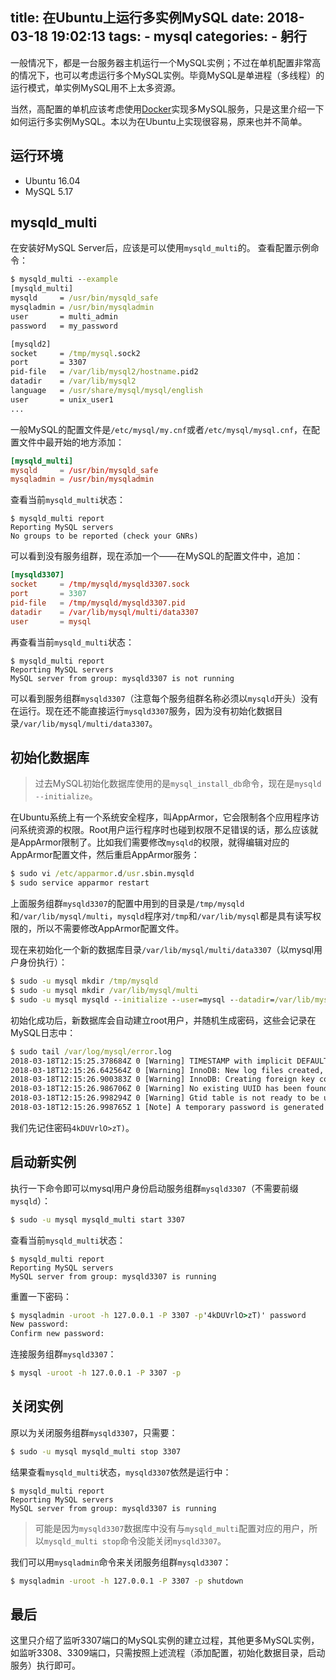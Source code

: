 title: 在Ubuntu上运行多实例MySQL
date: 2018-03-18 19:02:13
tags: 
    - mysql
categories:
    - 躬行
---

一般情况下，都是一台服务器主机运行一个MySQL实例；不过在单机配置非常高的情况下，也可以考虑运行多个MySQL实例。毕竟MySQL是单进程（多线程）的运行模式，单实例MySQL用不上太多资源。

当然，高配置的单机应该考虑使用[Docker](https://www.docker.com/)实现多MySQL服务，只是这里介绍一下如何运行多实例MySQL。本以为在Ubuntu上实现很容易，原来也并不简单。

## 运行环境
* Ubuntu 16.04
* MySQL 5.17

<!--more-->

## mysqld_multi
在安装好MySQL Server后，应该是可以使用`mysqld_multi`的。
查看配置示例命令：
```cmd
$ mysqld_multi --example
[mysqld_multi]
mysqld     = /usr/bin/mysqld_safe
mysqladmin = /usr/bin/mysqladmin
user       = multi_admin
password   = my_password

[mysqld2]
socket     = /tmp/mysql.sock2
port       = 3307
pid-file   = /var/lib/mysql2/hostname.pid2
datadir    = /var/lib/mysql2
language   = /usr/share/mysql/mysql/english
user       = unix_user1
...
```

一般MySQL的配置文件是`/etc/mysql/my.cnf`或者`/etc/mysql/mysql.cnf`，在配置文件中最开始的地方添加：
```cnf
[mysqld_multi]
mysqld     = /usr/bin/mysqld_safe
mysqladmin = /usr/bin/mysqladmin

```

查看当前`mysqld_multi`状态：
```
$ mysqld_multi report                               
Reporting MySQL servers
No groups to be reported (check your GNRs)
```

可以看到没有服务组群，现在添加一个——在MySQL的配置文件中，追加：
```cnf
[mysqld3307]
socket     = /tmp/mysqld/mysqld3307.sock
port       = 3307
pid-file   = /tmp/mysqld/mysqld3307.pid
datadir    = /var/lib/mysql/multi/data3307
user       = mysql
```

再查看当前`mysqld_multi`状态：
```
$ mysqld_multi report                               
Reporting MySQL servers
MySQL server from group: mysqld3307 is not running
```
可以看到服务组群`mysqld3307`（注意每个服务组群名称必须以`mysqld`开头）没有在运行。现在还不能直接运行`mysqld3307`服务，因为没有初始化数据目录`/var/lib/mysql/multi/data3307`。

## 初始化数据库
> 过去MySQL初始化数据库使用的是`mysql_install_db`命令，现在是`mysqld --initialize`。

在Ubuntu系统上有一个系统安全程序，叫AppArmor，它会限制各个应用程序访问系统资源的权限。Root用户运行程序时也碰到权限不足错误的话，那么应该就是AppArmor限制了。比如我们需要修改`mysqld`的权限，就得编辑对应的AppArmor配置文件，然后重启AppArmor服务：
```cmd
$ sudo vi /etc/apparmor.d/usr.sbin.mysqld
$ sudo service apparmor restart 
```

上面服务组群`mysqld3307`的配置中用到的目录是`/tmp/mysqld`和`/var/lib/mysql/multi`，`mysqld`程序对`/tmp`和`/var/lib/mysql`都是具有读写权限的，所以不需要修改AppArmor配置文件。

现在来初始化一个新的数据库目录`/var/lib/mysql/multi/data3307`（以mysql用户身份执行）：
```cmd
$ sudo -u mysql mkdir /tmp/mysqld
$ sudo -u mysql mkdir /var/lib/mysql/multi
$ sudo -u mysql mysqld --initialize --user=mysql --datadir=/var/lib/mysql/multi/data3307
```

初始化成功后，新数据库会自动建立root用户，并随机生成密码，这些会记录在MySQL日志中：
```cmd
$ sudo tail /var/log/mysql/error.log
2018-03-18T12:15:25.378684Z 0 [Warning] TIMESTAMP with implicit DEFAULT value is deprecated. Please use --explicit_defaults_for_timestamp server option (see documentation for more details).
2018-03-18T12:15:26.642564Z 0 [Warning] InnoDB: New log files created, LSN=45790
2018-03-18T12:15:26.900383Z 0 [Warning] InnoDB: Creating foreign key constraint system tables.
2018-03-18T12:15:26.986706Z 0 [Warning] No existing UUID has been found, so we assume that this is the first time that this server has been started. Generating a new UUID: 3544d1ec-2b6f-11e8-bf0a-aaaa0007ba64.
2018-03-18T12:15:26.998294Z 0 [Warning] Gtid table is not ready to be used. Table 'mysql.gtid_executed' cannot be opened.
2018-03-18T12:15:26.998765Z 1 [Note] A temporary password is generated for root@localhost: 4kDUVrlO>zT)
```
我们先记住密码`4kDUVrlO>zT)`。

## 启动新实例
执行一下命令即可以mysql用户身份启动服务组群`mysqld3307`（不需要前缀`mysqld`）：
```cmd
$ sudo -u mysql mysqld_multi start 3307
```

查看当前`mysqld_multi`状态：
```
$ mysqld_multi report                               
Reporting MySQL servers
MySQL server from group: mysqld3307 is running
```

重置一下密码：
```cmd
$ mysqladmin -uroot -h 127.0.0.1 -P 3307 -p'4kDUVrlO>zT)' password
New password:
Confirm new password:
```

连接服务组群`mysqld3307`：
```cmd
$ mysql -uroot -h 127.0.0.1 -P 3307 -p
```

## 关闭实例
原以为关闭服务组群`mysqld3307`，只需要：
```cmd
$ sudo -u mysql mysqld_multi stop 3307
```

结果查看`mysqld_multi`状态，`mysqld3307`依然是运行中：
```
$ mysqld_multi report                               
Reporting MySQL servers
MySQL server from group: mysqld3307 is running
```

> 可能是因为`mysqld3307`数据库中没有与`mysqld_multi`配置对应的用户，所以`mysqld_multi stop`命令没能关闭`mysqld3307`。

我们可以用`mysqladmin`命令来关闭服务组群`mysqld3307`：
```cmd
$ mysqladmin -uroot -h 127.0.0.1 -P 3307 -p shutdown
```

## 最后
这里只介绍了监听3307端口的MySQL实例的建立过程，其他更多MySQL实例，如监听3308、3309端口，只需按照上述流程（添加配置，初始化数据目录，启动服务）执行即可。
